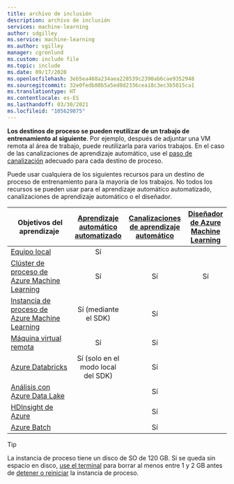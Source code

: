 ```yaml
---
title: archivo de inclusión
description: archivo de inclusión
services: machine-learning
author: sdgilley
ms.service: machine-learning
ms.author: sgilley
manager: cgronlund
ms.custom: include file
ms.topic: include
ms.date: 09/17/2020
ms.openlocfilehash: 3eb5ea468a234aea228539c2390ab6cae9352948
ms.sourcegitcommit: 32e0fedb80b5a5ed0d2336cea18c3ec3b5015ca1
ms.translationtype: HT
ms.contentlocale: es-ES
ms.lasthandoff: 03/30/2021
ms.locfileid: "105629875"
---
```

**Los destinos de proceso se pueden reutilizar de un trabajo de entrenamiento al siguiente**. Por ejemplo, después de adjuntar una VM remota al área de trabajo, puede reutilizarla para varios trabajos. En el caso de las canalizaciones de aprendizaje automático, use el [paso de canalización](/python/api/azureml-pipeline-steps/azureml.pipeline.steps) adecuado para cada destino de proceso.

Puede usar cualquiera de los siguientes recursos para un destino de proceso de entrenamiento para la mayoría de los trabajos. No todos los recursos se pueden usar para el aprendizaje automático automatizado, canalizaciones de aprendizaje automático o el diseñador.

|&nbsp;Objetivos del aprendizaje|[Aprendizaje automático automatizado](../articles/machine-learning/concept-automated-ml.md) | [Canalizaciones de aprendizaje automático](../articles/machine-learning/concept-ml-pipelines.md) | [Diseñador de Azure Machine Learning](../articles/machine-learning/concept-designer.md)
|----|:----:|:----:|:----:|
|[Equipo local](../articles/machine-learning/how-to-attach-compute-targets.md#local)| Sí | &nbsp; | &nbsp; |
|[Clúster de proceso de Azure Machine Learning](../articles/machine-learning/how-to-create-attach-compute-cluster.md)| Sí | Sí | Sí |
|[Instancia de proceso de Azure Machine Learning](../articles/machine-learning/how-to-create-manage-compute-instance.md) | Sí (mediante el SDK)  | Sí |  |
|[Máquina virtual remota](../articles/machine-learning/how-to-attach-compute-targets.md#vm) | Sí  | Sí | &nbsp; |
|[Azure&nbsp;Databricks](../articles/machine-learning/how-to-attach-compute-targets.md#databricks)| Sí (solo en el modo local del SDK) | Sí | &nbsp; |
|[Análisis con Azure Data Lake](../articles/machine-learning/how-to-attach-compute-targets.md#adla) | &nbsp; | Sí | &nbsp; |
|[HDInsight de Azure](../articles/machine-learning/how-to-attach-compute-targets.md#hdinsight) | &nbsp; | Sí | &nbsp; |
|[Azure Batch](../articles/machine-learning/how-to-attach-compute-targets.md#azbatch) | &nbsp; | Sí | &nbsp; |

> [!TIP]
> La instancia de proceso tiene un disco de SO de 120 GB. Si se queda sin espacio en disco, [use el terminal](../articles/machine-learning/how-to-access-terminal.md) para borrar al menos entre 1 y 2 GB antes de [detener o reiniciar](../articles/machine-learning/how-to-create-manage-compute-instance.md#manage) la instancia de proceso.
